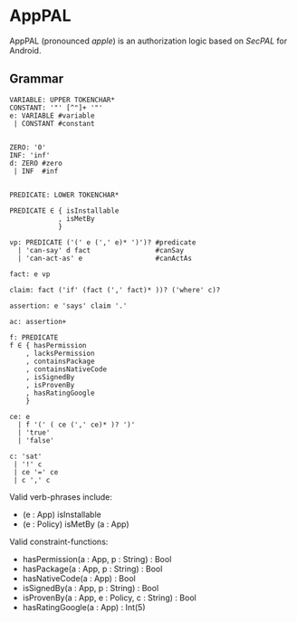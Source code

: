 # AppPAL

AppPAL (pronounced *apple*) is an authorization logic based on *SecPAL* for Android.

## Grammar

    VARIABLE: UPPER TOKENCHAR*
    CONSTANT: '"' [^"]+ '"'
    e: VARIABLE #variable
     | CONSTANT #constant
     
    
    ZERO: '0'
    INF: 'inf'
    d: ZERO #zero
     | INF  #inf
     
    
    PREDICATE: LOWER TOKENCHAR*

    PREDICATE ∈ { isInstallable
                , isMetBy 
                }

    vp: PREDICATE ('(' e (',' e)* ')')? #predicate
      | 'can-say' d fact                #canSay
      | 'can-act-as' e                  #canActAs
    
    fact: e vp
    
    claim: fact ('if' (fact (',' fact)* ))? ('where' c)?
    
    assertion: e 'says' claim '.'
    
    ac: assertion+
    
    f: PREDICATE
    f ∈ { hasPermission
        , lacksPermission
        , containsPackage
        , containsNativeCode
        , isSignedBy
        , isProvenBy
        , hasRatingGoogle
        }

    ce: e
      | f '(' ( ce (',' ce)* )? ')'
      | 'true'
      | 'false'

    c: 'sat'
     | '!' c
     | ce '=' ce
     | c ',' c


Valid verb-phrases include:

 *  (e : App) isInstallable
 *  (e : Policy) isMetBy (a : App)


Valid constraint-functions:

 *  hasPermission(a : App, p : String) : Bool
 *  hasPackage(a : App, p : String) : Bool
 *  hasNativeCode(a : App) : Bool
 *  isSignedBy(a : App, p : String) : Bool
 *  isProvenBy(a : App, e : Policy, c : String) : Bool
 *  hasRatingGoogle(a : App) : Int(5)




